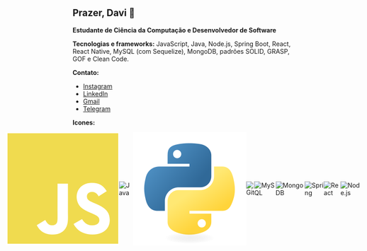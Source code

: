 ## Prazer, Davi 👋

**Estudante de Ciência da Computação e Desenvolvedor de Software**

**Tecnologias e frameworks:** JavaScript, Java, Node.js, Spring Boot, React, React Native, MySQL (com Sequelize), MongoDB, padrões SOLID, GRASP, GOF e Clean Code.

**Contato:**

* [Instagram](https://www.instagram.com/davixmns/)
* [LinkedIn](https://www.linkedin.com/in/davi-ximenes-93314a20b/)
* [Gmail](mailto:davixmnsl@gmail.com)
* [Telegram](https://t.me/davixmns)

**Icones:**

<div style="display: flex; justify-content: center; align-items: center;">
  <img src="https://raw.githubusercontent.com/devicons/devicon/master/icons/javascript/javascript-plain.svg" alt="JavaScript" />
  <img src="https://cdn.jsdelivr.net/gh/devicons/devicon/icons/java/java-original-wordmark.svg" alt="Java" />
  <img src="https://raw.githubusercontent.com/devicons/devicon/master/icons/python/python-original.svg" alt="Python" />
  <img src="https://raw.githubusercontent.com/jmnote/z-icons/master/svg/git.svg" alt="Git" />
  <img src="https://cdn.jsdelivr.net/gh/devicons/devicon/icons/mysql/mysql-original-wordmark.svg" alt="MySQL" />
  <img src="https://cdn.jsdelivr.net/gh/devicons/devicon/icons/mongodb/mongodb-original-wordmark.svg" alt="MongoDB" />
  <img src="https://cdn.jsdelivr.net/gh/devicons/devicon/icons/spring/spring-original.svg" alt="Spring" />
  <img src="https://cdn.jsdelivr.net/gh/devicons/devicon/icons/react/react-original-wordmark.svg" alt="React" />
  <img src="https://cdn.jsdelivr.net/gh/devicons/devicon/icons/nodejs/nodejs-original.svg" alt="Node.js" />
</div>
